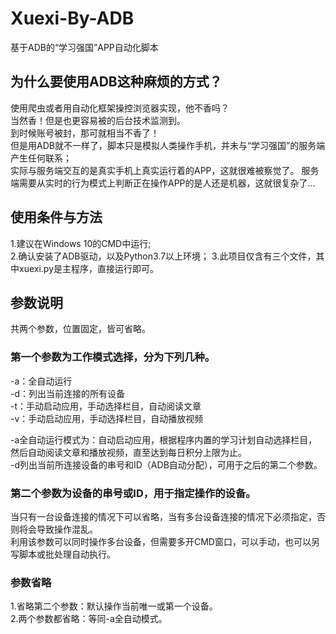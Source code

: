 # Xuexi-By-ADB
基于ADB的“学习强国”APP自动化脚本

## 为什么要使用ADB这种麻烦的方式？
使用爬虫或者用自动化框架操控浏览器实现，他不香吗？  
当然香！但是也更容易被的后台技术监测到。  
到时候账号被封，那可就相当不香了！  
但是用ADB就不一样了，脚本只是模拟人类操作手机，并未与“学习强国”的服务端产生任何联系；  
实际与服务端交互的是真实手机上真实运行着的APP，这就很难被察觉了。
服务端需要从实时的行为模式上判断正在操作APP的是人还是机器，这就很复杂了...

## 使用条件与方法
1.建议在Windows 10的CMD中运行;  
2.确认安装了ADB驱动，以及Python3.7以上环境；
3.此项目仅含有三个文件，其中xuexi.py是主程序，直接运行即可。

## 参数说明
共两个参数，位置固定，皆可省略。

### 第一个参数为工作模式选择，分为下列几种。
-a：全自动运行  
-d：列出当前连接的所有设备  
-t：手动启动应用，手动选择栏目，自动阅读文章  
-v：手动启动应用，手动选择栏目，自动播放视频  

-a全自动运行模式为：自动启动应用，根据程序内置的学习计划自动选择栏目，然后自动阅读文章和播放视频，直至达到每日积分上限为止。    
-d列出当前所连接设备的串号和ID（ADB自动分配），可用于之后的第二个参数。

### 第二个参数为设备的串号或ID，用于指定操作的设备。
当只有一台设备连接的情况下可以省略，当有多台设备连接的情况下必须指定，否则将会导致操作混乱。  
利用该参数可以同时操作多台设备，但需要多开CMD窗口，可以手动，也可以另写脚本或批处理自动执行。

### 参数省略
1.省略第二个参数：默认操作当前唯一或第一个设备。  
2.两个参数都省略：等同-a全自动模式。
